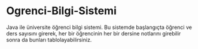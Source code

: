# Ogrenci-Bilgi-Sistemi
Java ile üniversite öğrenci bilgi sistemi.
Bu sistemde başlangıçta öğrenci ve ders sayısını girerek, her bir öğrencinin her bir dersine notlarını girebilir sonra da bunları tablolayabilirsiniz.
